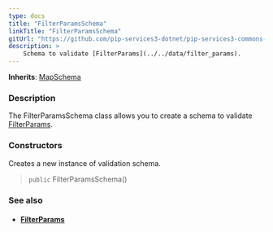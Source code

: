 ```yaml
---
type: docs
title: "FilterParamsSchema"
linkTitle: "FilterParamsSchema"
gitUrl: "https://github.com/pip-services3-dotnet/pip-services3-commons-dotnet"
description: >
    Schema to validate [FilterParams](../../data/filter_params).
---
```


**Inherits**: [MapSchema](../map_schema)

### Description

The FilterParamsSchema class allows you to create a schema to validate [FilterParams](../../data/filter_params).

### Constructors
Creates a new instance of validation schema.

> `public` FilterParamsSchema()



### See also
- #### [FilterParams](../../data/filter_params)
